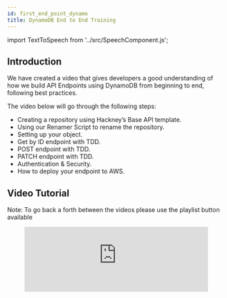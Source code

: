```yaml
---
id: first_end_point_dynamo
title: DynamoDB End to End Training
---
```

import TextToSpeech from '../src/SpeechComponent.js';

<TextToSpeech>

## Introduction

We have created a video that gives developers a good understanding of how we build API Endpoints using DynamoDB from beginning to end, following best practices. 

The video below will go through the following steps:

- Creating a repository using Hackney’s Base API template.
- Using our Renamer Script to rename the repository.
- Setting up your object.
- Get by ID endpoint with TDD.
- POST endpoint with TDD.
- PATCH endpoint with TDD.
- Authentication & Security.
- How to deploy your endpoint to AWS.

##  Video Tutorial
Note: To go back a forth between the videos please use the playlist button available
<figure class="video-container">
  <iframe width="100%" src="https://www.youtube.com/embed/videoseries?list=PL1mVZlA7eC8SviOMxwqErxi9sF8FXwFSj" title="YouTube video player" frameborder="0" allow="accelerometer; autoplay; clipboard-write; encrypted-media; gyroscope; picture-in-picture" allowfullscreen></iframe>
</figure>
</TextToSpeech>